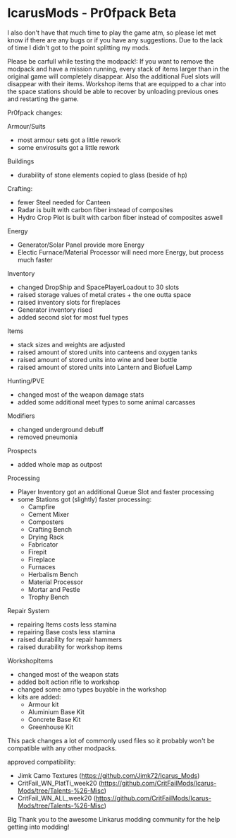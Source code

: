 # IcarusMods - Pr0fpack Beta

I also don't have that much time to play the game atm, so please let met know if there are any bugs or if you have any suggestions.
Due to the lack of time I didn't got to the point splitting my mods.

Please be carfull while testing the modpack!:
If you want to remove the modpack and have a mission running, every stack of items larger than in the original game will completely disappear. Also the additional Fuel slots will disappear with their items. Workshop items that are equipped to a char into the space stations should be able to recover by unloading previous ones and restarting the game.

Pr0fpack changes:

Armour/Suits
  - most armour sets got a little rework
  - some envirosuits got a little rework

Buildings
  - durability of stone elements copied to glass (beside of hp)

Crafting:
  - fewer Steel needed for Canteen
  - Radar is built with carbon fiber instead of composites
  - Hydro Crop Plot is built with carbon fiber instead of composites aswell

Energy
  - Generator/Solar Panel provide more Energy
  - Electic Furnace/Material Processor will need more Energy, but process much faster

Inventory
  - changed DropShip and SpacePlayerLoadout to 30 slots
  - raised storage values of metal crates + the one outta space
  - raised inventory slots for fireplaces
  - Generator inventory rised
  - added second slot for most fuel types

Items
  - stack sizes and weights are adjusted
  - raised amount of stored units into canteens and oxygen tanks
  - raised amount of stored units into wine and beer bottle
  - raised amount of stored units into Lantern and Biofuel Lamp
 
Hunting/PVE
  - changed most of the weapon damage stats
  - added some additional meet types to some animal carcasses

Modifiers
  - changed underground debuff
  - removed pneumonia

Prospects
  - added whole map as outpost

Processing
  - Player Inventory got an additional Queue Slot and faster processing
  - some Stations got (slightly) faster processing:
      - Campfire
      - Cement Mixer
      - Composters
      - Crafting Bench
      - Drying Rack
      - Fabricator
      - Firepit
      - Fireplace
      - Furnaces
      - Herbalism Bench
      - Material Processor
      - Mortar and Pestle
      - Trophy Bench

Repair System
  - repairing Items costs less stamina
  - repairing Base costs less stamina
  - raised durability for repair hammers
  - raised durability for workshop items

WorkshopItems
  - changed most of the weapon stats
  - added bolt action rifle to workshop
  - changed some amo types buyable in the workshop
  - kits are added:
      - Armour kit
      - Aluminium Base Kit
      - Concrete Base Kit
      - Greenhouse Kit
 



This pack changes a lot of commonly used files so it probably won't be compatible with any other modpacks.

approved compatibility:
  - Jimk Camo Textures (https://github.com/Jimk72/Icarus_Mods)
  - CritFail_WN_PlatTi_week20 (https://github.com/CritFailMods/Icarus-Mods/tree/Talents-%26-Misc)
  - CritFail_WN_ALL_week20 (https://github.com/CritFailMods/Icarus-Mods/tree/Talents-%26-Misc)

Big Thank you to the awesome Linkarus modding community for the help getting into modding!
